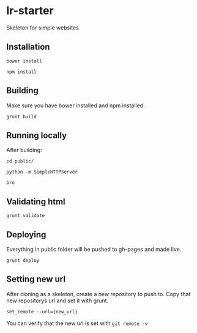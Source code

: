 # lr-starter
Skeleton for simple websites

## Installation

    bower install

    npm install

## Building

Make sure you have bower installed and npm installed.

`grunt build`

## Running locally

After building:

    cd public/

    python -m SimpleHTTPServer

    bro

## Validating html

`grunt validate`

## Deploying

Everything in public folder will be pushed to gh-pages and made live.

`grunt deploy`

## Setting new url

After cloning as a skeleton, create a new repository to push to.
Copy that new repositorys url and set it with grunt.

    set_remote --url={new_url}

You can verify that the new url is set with `git remote -v`
